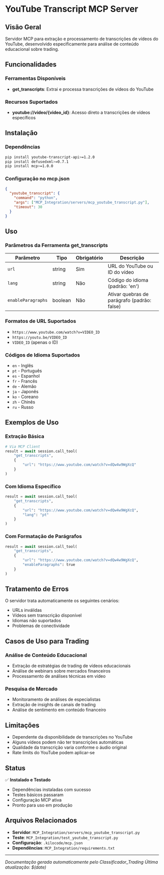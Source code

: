 # YouTube Transcript MCP Server

## Visão Geral
Servidor MCP para extração e processamento de transcrições de vídeos do YouTube, desenvolvido especificamente para análise de conteúdo educacional sobre trading.

## Funcionalidades

### Ferramentas Disponíveis
- **get_transcripts**: Extrai e processa transcrições de vídeos do YouTube

### Recursos Suportados
- **youtube://video/{video_id}**: Acesso direto a transcrições de vídeos específicos

## Instalação

### Dependências
```bash
pip install youtube-transcript-api>=1.2.0
pip install defusedxml>=0.7.1
pip install mcp>=1.0.0
```

### Configuração no mcp.json
```json
{
  "youtube_transcript": {
    "command": "python",
    "args": ["MCP_Integration/servers/mcp_youtube_transcript.py"],
    "timeout": 30
  }
}
```

## Uso

### Parâmetros da Ferramenta get_transcripts

| Parâmetro | Tipo | Obrigatório | Descrição |
|-----------|------|-------------|------------|
| `url` | string | Sim | URL do YouTube ou ID do vídeo |
| `lang` | string | Não | Código do idioma (padrão: 'en') |
| `enableParagraphs` | boolean | Não | Ativar quebras de parágrafo (padrão: false) |

### Formatos de URL Suportados
- `https://www.youtube.com/watch?v=VIDEO_ID`
- `https://youtu.be/VIDEO_ID`
- `VIDEO_ID` (apenas o ID)

### Códigos de Idioma Suportados
- `en` - Inglês
- `pt` - Português
- `es` - Espanhol
- `fr` - Francês
- `de` - Alemão
- `ja` - Japonês
- `ko` - Coreano
- `zh` - Chinês
- `ru` - Russo

## Exemplos de Uso

### Extração Básica
```python
# Via MCP Client
result = await session.call_tool(
    "get_transcripts",
    {
        "url": "https://www.youtube.com/watch?v=dQw4w9WgXcQ"
    }
)
```

### Com Idioma Específico
```python
result = await session.call_tool(
    "get_transcripts",
    {
        "url": "https://www.youtube.com/watch?v=dQw4w9WgXcQ",
        "lang": "pt"
    }
)
```

### Com Formatação de Parágrafos
```python
result = await session.call_tool(
    "get_transcripts",
    {
        "url": "https://www.youtube.com/watch?v=dQw4w9WgXcQ",
        "enableParagraphs": true
    }
)
```

## Tratamento de Erros

O servidor trata automaticamente os seguintes cenários:
- URLs inválidas
- Vídeos sem transcrição disponível
- Idiomas não suportados
- Problemas de conectividade

## Casos de Uso para Trading

### Análise de Conteúdo Educacional
- Extração de estratégias de trading de vídeos educacionais
- Análise de webinars sobre mercados financeiros
- Processamento de análises técnicas em vídeo

### Pesquisa de Mercado
- Monitoramento de análises de especialistas
- Extração de insights de canais de trading
- Análise de sentimento em conteúdo financeiro

## Limitações

- Dependente da disponibilidade de transcrições no YouTube
- Alguns vídeos podem não ter transcrições automáticas
- Qualidade da transcrição varia conforme o áudio original
- Rate limits do YouTube podem aplicar-se

## Status

✅ **Instalado e Testado**
- Dependências instaladas com sucesso
- Testes básicos passaram
- Configuração MCP ativa
- Pronto para uso em produção

## Arquivos Relacionados

- **Servidor**: `MCP_Integration/servers/mcp_youtube_transcript.py`
- **Teste**: `MCP_Integration/test_youtube_transcript.py`
- **Configuração**: `.kilocode/mcp.json`
- **Dependências**: `MCP_Integration/requirements.txt`

---

*Documentação gerada automaticamente pelo Classificador_Trading*
*Última atualização: $(date)*